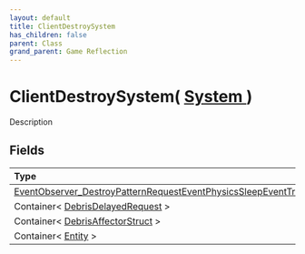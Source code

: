 ```yaml
---
layout: default
title: ClientDestroySystem
has_children: false
parent: Class
grand_parent: Game Reflection
---
```

# ClientDestroySystem( [ System ](/riftbreaker-wiki/docs/game-reflection/classes/system/) )
Description 

## Fields

| Type | Name |
|:----------|:--------------|
| [EventObserver_DestroyPatternRequestEventPhysicsSleepEventTreeFallEvent](/riftbreaker-wiki/docs/game-reflection/classes/event_observer__destroy_pattern_request_event_physics_sleep_event_tree_fall_event/) | events |
| Container< [DebrisDelayedRequest](/riftbreaker-wiki/docs/game-reflection/classes/debris_delayed_request/) > | debris_off_screen_request_vec |
| Container< [DebrisAffectorStruct](/riftbreaker-wiki/docs/game-reflection/classes/debris_affector_struct/) > | debris_to_clean_up_vec |
| Container< [Entity](/riftbreaker-wiki/docs/game-reflection/classes/entity/) > | parts_ordered_list |

